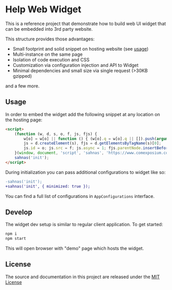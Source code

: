 # Help Web Widget

This is a reference project that demonstrate how to build web UI widget that can be embedded into 3rd party website.

This structure provides those advantages:

* Small footprint and solid snippet on hosting website (see [usage](##usage))
* Multi-instance on the same page
* Isolation of code execution and CSS
* Customization via configuration injection and API to Widget
* Minimal dependencies and small size via single request (>30KB gzipped)

and a few more.

## Usage

In order to embed the widget add the following snippet at any location on the hosting page:

```html
<script>
    (function (w, d, s, o, f, js, fjs) {
        w[o] = w[o] || function () { (w[o].q = w[o].q || []).push(arguments) };
        js = d.createElement(s), fjs = d.getElementsByTagName(s)[0];
        js.id = o; js.src = f; js.async = 1; fjs.parentNode.insertBefore(js, fjs);
    }(window, document, 'script', 'sahnas', 'https://www.comexposium.com/sahnas.js'));
    sahnas('init');
</script>
```

During initialization you can pass additional configurations to widget like so:

```diff
-sahnas('init');
+sahnas('init', { minimized: true });
```

You can find a full list of configurations in `AppConfigurations` interface.

## Develop

The widget dev setup is similar to regular client application. To get started:

```bash
npm i
npm start
```

This will open browser with "demo" page which hosts the widget.

## License

The source and documentation in this project are released under the [MIT License](LICENSE)
